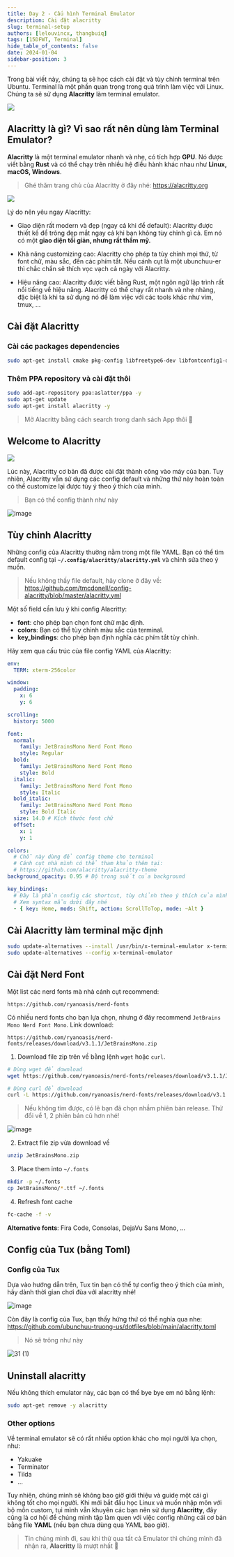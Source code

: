 ```yaml
---
title: Day 2 - Cấu hình Terminal Emulator
description: Cài đặt alacritty
slug: terminal-setup
authors: [lelouvincx, thangbuiq]
tags: [15DFWT, Terminal]
hide_table_of_contents: false
date: 2024-01-04
sidebar-position: 3
---
```


Trong bài viết này, chúng ta sẽ học cách cài đặt và tùy chỉnh terminal trên Ubuntu. Terminal là một phần quan trọng trong quá trình làm việc với Linux. Chúng ta sẽ sử dụng **Alacritty** làm terminal emulator.

![](static/day2-alacritty.png)


## Alacritty là gì? Vì sao rất nên dùng làm Terminal Emulator?

**Alacritty** là một terminal emulator nhanh và nhẹ, có tích hợp **GPU**. Nó được viết bằng **Rust** và có thể chạy trên nhiều hệ điều hành khác nhau như **Linux, macOS, Windows**.

> Ghé thăm trang chủ của Alacritty ở đây nhé: https://alacritty.org

![](static/day2-image.png)

Lý do nên yêu ngay Alacritty:
- Giao diện rất modern và đẹp (ngay cả khi để default): Alacritty được thiết kế để trông đẹp mắt ngay cả khi bạn không tùy chỉnh gì cả. Em nó có một **giao diện tối giản, nhưng rất thẩm mỹ.**

- Khả năng customizing cao: Alacritty cho phép ta tùy chỉnh mọi thứ, từ font chữ, màu sắc, đến các phím tắt. Nếu cánh cụt là một ubunchuu-er thì chắc chắn sẽ thích vọc vạch cả ngày với Alacritty.

- Hiệu năng cao: Alacritty được viết bằng Rust, một ngôn ngữ lập trình rất nổi tiếng về hiệu năng. Alacritty có thể chạy rất nhanh và nhẹ nhàng, đặc biệt là khi ta sử dụng nó để làm việc với các tools khác như vim, tmux, ...

## Cài đặt Alacritty

### Cài các packages dependencies

```bash
sudo apt-get install cmake pkg-config libfreetype6-dev libfontconfig1-dev libxcb-xfixes0-dev libxkbcommon-dev python3 git-core -y
```

### Thêm PPA repository và cài đặt thôi

``` bash
sudo add-apt-repository ppa:aslatter/ppa -y
sudo apt-get update
sudo apt-get install alacritty -y
```

> Mở Alacritty bằng cách search trong danh sách App thôi 🎉

## Welcome to Alacritty

![](static/day2-welcome.png)

Lúc này, Alacritty cơ bản đã được cài đặt thành công vào máy của bạn. Tuy nhiên, Alacritty vẫn sử dụng các config default và những thứ này hoàn toàn có thể customize lại được tùy ý theo ý thích của mình.

> Bạn có thể config thành như này

![image](https://hackmd.io/_uploads/SJ56YWGUa.png)

## Tùy chỉnh Alacritty

Những config của Alacritty thường nằm trong một file YAML. Bạn có thể tìm default config tại **`~/.config/alacritty/alacritty.yml`** và chỉnh sửa theo ý muốn.

> Nếu không thấy file default, hãy clone ở đây về:
> https://github.com/tmcdonell/config-alacritty/blob/master/alacritty.yml

Một số field cần lưu ý khi config Alacritty:
* **font**: cho phép bạn chọn font chữ mặc định.
* **colors**: Bạn có thể tùy chỉnh màu sắc của terminal.
* **key_bindings**: cho phép bạn định nghĩa các phím tắt tùy chỉnh.

Hãy xem qua cấu trúc của file config YAML của Alacritty:

```yaml
env:
  TERM: xterm-256color

window:
  padding:
    x: 6
    y: 6

scrolling:
  history: 5000

font:
  normal:
    family: JetBrainsMono Nerd Font Mono
    style: Regular
  bold:
    family: JetBrainsMono Nerd Font Mono
    style: Bold
  italic:
    family: JetBrainsMono Nerd Font Mono
    style: Italic
  bold_italic:
    family: JetBrainsMono Nerd Font Mono
    style: Bold Italic
  size: 14.0 # Kích thước font chữ
  offset:
    x: 1
    y: 1

colors:
  # Chỗ này dùng để config theme cho terminal
  # Cánh cụt nhà mình có thể tham khảo thêm tại:
  # https://github.com/alacritty/alacritty-theme
background_opacity: 0.95 # Độ trong suốt của background

key_bindings:
  # Đây là phần config các shortcut, tùy chỉnh theo ý thích của mình thôi nhé
  # Xem syntax mẫu dưới đây nhé
  - { key: Home, mods: Shift, action: ScrollToTop, mode: ~Alt }
```

## Cài Alacritty làm terminal mặc định

```bash
sudo update-alternatives --install /usr/bin/x-terminal-emulator x-terminal-emulator $(which alacritty) 10
sudo update-alternatives --config x-terminal-emulator
```

## Cài đặt Nerd Font

Một list các nerd fonts mà nhà cánh cụt recommend:
```text
https://github.com/ryanoasis/nerd-fonts
```

Có nhiều nerd fonts cho bạn lựa chọn, nhưng ở đây recommend `JetBrains Mono Nerd Font Mono`.
Link download:
```text 
https://github.com/ryanoasis/nerd-fonts/releases/download/v3.1.1/JetBrainsMono.zip
```

1. Download file zip trên về bằng lệnh `wget` hoặc `curl`.
```bash
# Dùng wget để download
wget https://github.com/ryanoasis/nerd-fonts/releases/download/v3.1.1/JetBrainsMono.zip

# Dùng curl để download
curl -L https://github.com/ryanoasis/nerd-fonts/releases/download/v3.1.1/JetBrainsMono.zip -O  JetBrainsMono.zip
```


> Nếu không tìm được, có lẽ bạn đã chọn nhầm phiên bản release. Thử đổi về 1, 2 phiên bản cũ hơn nhé!

![image](https://hackmd.io/_uploads/H1evyzM8a.png)


2. Extract file zip vừa download về
```bash
unzip JetBrainsMono.zip
```
3. Place them into `~/.fonts`
```bash
mkdir -p ~/.fonts
cp JetBrainsMono/*.ttf ~/.fonts
```
4. Refresh font cache
```bash
fc-cache -f -v
```

**Alternative fonts**: Fira Code, Consolas, DejaVu Sans Mono, ...

## Config của Tux (bằng Toml)

### Config của Tux

Dựa vào hướng dẫn trên, Tux tin bạn có thể tự config theo ý thích của mình, hãy dành thời gian chơi đùa với alacritty nhé!

![image](https://hackmd.io/_uploads/SkZT-MGUa.png)

Còn đây là config của Tux, bạn thấy hứng thứ có thể nghía qua nhe: https://github.com/ubunchuu-truong-us/dotfiles/blob/main/alacritty.toml

> Nó sẽ trông như này

![31 (1)](https://hackmd.io/_uploads/BkRgVzfIT.png)

## Uninstall alacritty

Nếu không thích emulator này, các bạn có thể bye bye em nó bằng lệnh:

```bash
sudo apt-get remove -y alacritty
```

### Other options

Về terminal emulator sẽ có rất nhiều option khác cho mọi người lựa chọn, như:
- Yakuake
- Terminator
- Tilda
- ...

Tuy nhiên, chúng mình sẽ không bao giờ giới thiệu và guide một cái gì không tốt cho mọi người. Khi mới bắt đầu học Linux và muốn nhập môn với bộ môn custom, tụi mình vẫn khuyên các bạn nên sử dụng **Alacritty**, đây cũng là cơ hội để chúng mình tập làm quen với việc config những cái cơ bản bằng file **YAML** (nếu bạn chưa dùng qua YAML bao giờ).

> Tin chúng mình đi, sau khi thử qua tất cả Emulator thì chúng mình đã nhận ra, **Alacritty** là mượt nhất 🌻